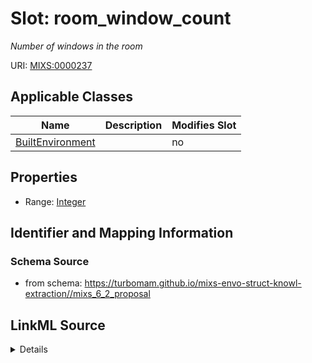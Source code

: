 # Slot: room_window_count


_Number of windows in the room_



URI: [MIXS:0000237](https://w3id.org/mixs/0000237)



<!-- no inheritance hierarchy -->




## Applicable Classes

| Name | Description | Modifies Slot |
| --- | --- | --- |
[BuiltEnvironment](BuiltEnvironment.md) |  |  no  |







## Properties

* Range: [Integer](Integer.md)





## Identifier and Mapping Information







### Schema Source


* from schema: https://turbomam.github.io/mixs-envo-struct-knowl-extraction//mixs_6_2_proposal




## LinkML Source

<details>
```yaml
name: room_window_count
description: Number of windows in the room
title: room window count
notes:
- count
- room
- window
from_schema: https://turbomam.github.io/mixs-envo-struct-knowl-extraction//mixs_6_2_proposal
rank: 1000
slot_uri: MIXS:0000237
multivalued: false
alias: room_window_count
domain_of:
- BuiltEnvironment
range: integer
required: false
recommended: false

```
</details>